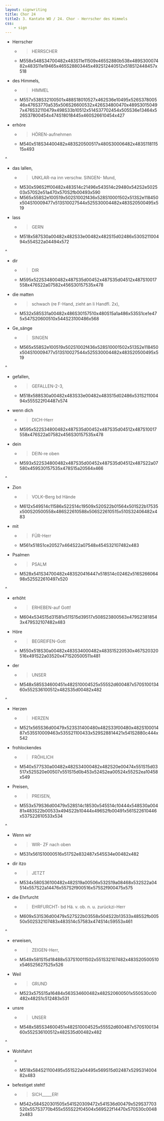 ```yaml
---
layout: signwriting
title: Chor 24
title2: 3. Kantate WO / 24. Chor - Herrscher des Himmels
css:
    - sign
---
```


<!--
https://www.signbank.org/signpuddle2.0/searchword.php
https://www.sutton-signwriting.io/signmaker
-->

- Herrscher
  + > HERRSCHER
  + M558x548S34700482x483S11e11509x465S2880b538x489S30007482x483S11e19465x465S28803445x492S12440512x518S12448457x518

- des Himmels,
  + > HIMMEL
  + M557x538S32100501x488S18010527x462S36e10495x526S37800546x476S3770a535x506S26600532x426S34800470x489S30150497x476S32110479x498S33b10512x514S37702454x505S36e13464x526S37800454x474S18018445x460S26610454x427

- erhöre
  + >  HÖREN-aufnehmen
  + M540x518S34400482x483S20500517x480S30006482x483S11811515x493

^

- das lallen,
  + > UNKLAR-na inn verschw. SINGEN- Mund,
  + M530x596S2ff00482x483S14c21496x543S14c29480x542S2e502503x570S2e51a470x570S2fb00493x590
  + M565x558S2e100519x502S1002f436x528S10001502x513S2e118450x504S10009477x513S10027544x525S30004482x483S20500495x519

- lass
  + > GERN
  + M518x587S30a00482x482S33e00482x482S15d02486x530S21100494x554S22a04494x572

^

- dir
  + > DIR
  + M595x522S34800482x487S35d00452x487S35d04512x487S10017558x476S22a07582x456S30157535x478

- die matten
  + > schwach (re F-Hand, zieht an li Handfl. 2x),
  + M532x585S31a00482x486S30157510x480S15a1a486x535S1ce1e475x547S20600510x544S23100486x568

- Ge_sänge
  + > SINGEN
  + M565x558S2e100519x502S1002f436x528S10001502x513S2e118450x504S10009477x513S10027544x525S30004482x483S20500495x519

^

- gefallen,
  + > GEFALLEN-2-3,
  + M518x588S30a00482x483S33e00482x483S15d02486x531S21100494x555S22f04487x574

- wenn dich
  + > DICH-Herr
  + M595x522S34800482x487S35d00452x487S35d04512x487S10017558x476S22a07582x456S30157535x478

- dein
  + > DEIN-re oben
  + M593x522S34800482x487S35d00452x487S35d04512x487S22a07580x459S30157535x478S15a20564x466

^ 

- Zion
  + > VOLK–Berg bd Hände
  + M612x549S14c11586x522S14c19509x520S22b01564x501S22b17535x500S20500558x486S22610588x506S22610515x510S32406482x483

- mit
  + > FÜR-Herr
  + M561x518S1ce20527x464S22a07548x454S32107482x483

- Psalmen
  + > PSALM
  + M528x541S34700482x483S20416447x518S14c02462x516S26606498x525S22610497x520

^

- erhöht
  + > ERHEBEN-auf Gott!
  + M604x534S15d31581x511S15d39517x508S23800563x479S23818543x479S32107482x483

- Höre
  + > BEGREIFEN-Gott
  + M550x518S30a00482x483S34000482x483S15220530x467S20320516x491S22a03520x471S20500511x481

- der
  + > UNSER
  + M548x585S34600451x482S10004525x555S2d600487x570S10013460x552S36100512x482S35d00482x482

^

- Herzen
  + > HERZEN
  + M521x565S36d00479x523S31400480x482S33f00480x482S10001487x535S10009463x535S21100433x529S28814421x541S2880c444x542

- frohlockendes
  + > FRÖHLICH
  + M540x577S30a00482x482S34000482x482S20e00474x551S15d03517x525S20e00507x551S15d0b453x524S2ea00524x552S2ea10458x549

- Preisen,
  + > PREISEN,
  + M553x579S36d00479x528S14c18530x545S14c10444x548S30a00481x483S22b00533x494S22b10444x496S2fb00491x561S22610446x537S22610533x534

^

- Wenn wir
  + > WIR- ZF nach oben
  + M531x561S10000516x517S2e832487x545S34e00482x482

- dir itzo
  + > JETZT
  + M534x580S36100482x482S19a00506x532S19a08468x532S22a04514x557S22a14476x557S2f900516x575S2f900475x575

- die Ehrfurcht
  + > EHRFURCHT- bd Hä. v. ob. n. u. zurückzi-Herr
  + M609x531S36d00479x527S22b03558x504S22b13533x485S2fb00550x502S32107483x483S14c57583x474S14c59553x461

^

- erweisen,
  + > ZEIGEN-Herr,
  + M549x581S15d18488x537S10011502x551S32107482x483S20500510x546S25627525x526

- Weil
  + > GRUND
  + M523x575S15a16484x563S34600482x482S20600501x550S30c00482x482S1c512483x531

- unsre
  + > UNSER
  + M548x585S34600451x482S10004525x555S2d600487x570S10013460x552S36100512x482S35d00482x482

^

- Wohlfahrt
  + >
  + M518x584S21100495x551S22a04495x569S15d02487x529S31400482x483

- befestiget steht!
  + > SICH_____ER!
  + M542x584S20301505x541S20309472x541S36d00479x529S37703520x557S3770b455x555S22f04504x569S22f14470x570S30c00482x483
